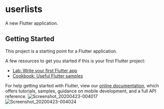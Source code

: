 # userlists

A new Flutter application.

## Getting Started

This project is a starting point for a Flutter application.

A few resources to get you started if this is your first Flutter project:

- [Lab: Write your first Flutter app](https://flutter.dev/docs/get-started/codelab)
- [Cookbook: Useful Flutter samples](https://flutter.dev/docs/cookbook)

For help getting started with Flutter, view our
[online documentation](https://flutter.dev/docs), which offers tutorials,
samples, guidance on mobile development, and a full API reference.
![Screenshot_20200423-004017](https://user-images.githubusercontent.com/44760490/80067120-2e9ca480-8535-11ea-8b0d-586817796ce2.png)
![Screenshot_20200423-004024](https://user-images.githubusercontent.com/44760490/80067077-162c8a00-8535-11ea-9bbd-17d2430def2a.png)

